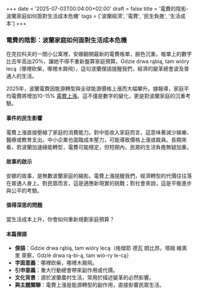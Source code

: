 +++
date = '2025-07-03T00:04:00+02:00'
draft = false
title = '電費的陰影-波蘭家庭如何面對生活成本危機'
tags = ['波蘭經濟', '電費', '民生負擔', '生活成本']
+++

### 電費的陰影：波蘭家庭如何面對生活成本危機

在克拉科夫的一間小公寓裡，安娜翻開最新的電費帳單，臉色沉重。帳單上的數字比去年高出20%，讓她不得不重新盤算家庭預算。Gdzie drwa rąbią, tam wióry lecą（哪裡砍柴，哪裡木屑飛），這句波蘭俚語提醒我們，經濟的變革總會波及普通人的生活。

2025年，波蘭電費因能源轉型與全球能源價格上漲而大幅攀升。據報導，家庭平均電費將增加10-15% [電費上漲](https://www.rmf24.pl/fakty/polska/news-zle-wiesci-dla-gospodarstw-domowych-wzrosna-rachunki-za-prad,nId,7993967)。這不僅是數字的變化，更是對波蘭家庭的沉重考驗。

#### 事件的民生影響

電費上漲直接壓縮了家庭的消費能力。對中低收入家庭而言，這意味著減少娛樂、醫療或教育支出。中小企業也面臨成本壓力，可能導致價格上漲或裁員。長期來看，若波蘭加速綠能轉型，電費可能穩定，但短期內，民眾的生活負擔無疑加重。

#### 故事的啟示

安娜的故事，是無數波蘭家庭的縮影。電費上漲提醒我們，經濟轉型的代價往往落在普通人身上。對民眾而言，這是適應新現實的挑戰；對社會來說，這是平衡進步與公平的考驗。

#### 值得深思的問題

當生活成本上升，你會如何重新規劃家庭預算？

#### 本篇俚語

- **俚語**：Gdzie drwa rąbią, tam wióry lecą（格傑耶 德瓦 朗比昂，塔姆 維奧里 萊察，Gdziè drwa rą-bi-ą, tam wiò-ry le-cą）
- **字面意義**：哪裡砍柴，哪裡木屑飛。
- **引申意義**：重大行動總會帶來副作用或代價。
- **文化背景**：源於波蘭農村生活，常用於描述變革的必然影響。
- **與主題關聯**：電費上漲是能源轉型的副作用，直接影響民眾生活。